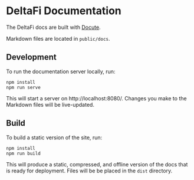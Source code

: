 # DeltaFi Documentation

The DeltaFi docs are built with [Docute](https://docute.egoist.sh/).

Markdown files are located in `public/docs`.

## Development

To run the documentation server locally, run:

```
npm install
npm run serve
```

This will start a server on http://localhost:8080/. Changes you make to the Markdown files will be live-updated.

## Build

To build a static version of the site, run:

```
npm install
npm run build
```

This will produce a static, compressed, and offline version of the docs that is ready for deployment. Files will be be placed in the `dist` directory.
